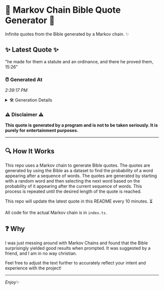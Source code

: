 # 📖 Markov Chain Bible Quote Generator 📖

Infinite quotes from the Bible generated by a Markov chain. ✨

## ✨ Latest Quote ✨
"he made for them a statute and an ordinance, and there he proved them, 15:26"

### ⏰ Generated At
*2:39:17 PM*

<details>
    <summary>🛠️ Generation Details</summary>
    <p>
        <strong>🌱 Seed:</strong> he<br>
        <strong>🔄 Iterations:</strong> 14<br>
        <strong>📜 Context History:</strong><br>[ he ]: made<br>[ he, made ]: for<br>[ he, made, for ]: them<br>[ he, made, for, them ]: a<br>[ he, made, for, them, a ]: statute<br>[ he, made, for, them, a, statute ]: and<br>[ made, for, them, a, statute, and ]: an<br>[ for, them, a, statute, and, an ]: ordinance,<br>[ them, a, statute, and, an, ordinance, ]: and<br>[ a, statute, and, an, ordinance,, and ]: there<br>[ statute, and, an, ordinance,, and, there ]: he<br>[ and, an, ordinance,, and, there, he ]: proved<br>[ an, ordinance,, and, there, he, proved ]: them,<br>[ ordinance,, and, there, he, proved, them, ]: 15:26<br>
    </p>
</details>

### ⚠️ Disclaimer ⚠️
**This quote is generated by a program and is not to be taken seriously. It is purely for entertainment purposes.**

---

## 🔍 How It Works

This repo uses a Markov chain to generate Bible quotes. The quotes are generated by using the Bible as a dataset to find the probability of a word appearing after a sequence of words. The quotes are generated by starting with a random word and then selecting the next word based on the probability of it appearing after the current sequence of words. This process is repeated until the desired length of the quote is reached.

This repo will update the latest quote in this README every 10 minutes. ⏳

All code for the actual Markov chain is in `index.ts`.

## ❓ Why

I was just messing around with Markov Chains and found that the Bible surprisingly yielded good results when prompted. 
It was suggested by a friend, and I am in no way christian.

Feel free to adjust the text further to accurately reflect your intent and experience with the project!

---

*Enjoy*✨

